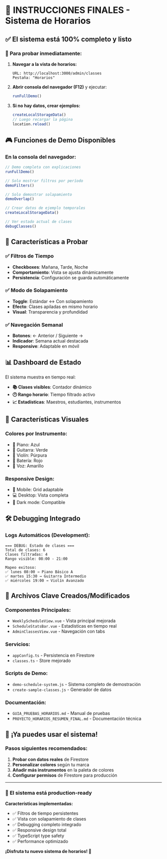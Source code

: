 # 🎯 INSTRUCCIONES FINALES - Sistema de Horarios

## ✅ El sistema está 100% completo y listo

### 🚀 **Para probar inmediatamente:**

1. **Navegar a la vista de horarios:**

   ```
   URL: http://localhost:3000/admin/classes
   Pestaña: "Horarios"
   ```

2. **Abrir consola del navegador (F12)** y ejecutar:

   ```javascript
   runFullDemo()
   ```

3. **Si no hay datos, crear ejemplos:**
   ```javascript
   createLocalStorageData()
   // Luego recargar la página
   location.reload()
   ```

## 🎮 **Funciones de Demo Disponibles**

### En la consola del navegador:

```javascript
// Demo completa con explicaciones
runFullDemo()

// Solo mostrar filtros por período
demoFilters()

// Solo demostrar solapamiento
demoOverlap()

// Crear datos de ejemplo temporales
createLocalStorageData()

// Ver estado actual de clases
debugClasses()
```

## 🔧 **Características a Probar**

### ✅ **Filtros de Tiempo**

- **Checkboxes**: Mañana, Tarde, Noche
- **Comportamiento**: Vista se ajusta dinámicamente
- **Persistencia**: Configuración se guarda automáticamente

### ✅ **Modo de Solapamiento**

- **Toggle**: Estándar ↔ Con solapamiento
- **Efecto**: Clases apiladas en mismo horario
- **Visual**: Transparencia y profundidad

### ✅ **Navegación Semanal**

- **Botones**: ← Anterior / Siguiente →
- **Indicador**: Semana actual destacada
- **Responsive**: Adaptable en móvil

## 📊 **Dashboard de Estado**

El sistema muestra en tiempo real:

- **📚 Clases visibles**: Contador dinámico
- **🕐 Rango horario**: Tiempo filtrado activo
- **📈 Estadísticas**: Maestros, estudiantes, instrumentos

## 🎨 **Características Visuales**

### **Colores por Instrumento:**

- 🎹 Piano: Azul
- 🎸 Guitarra: Verde
- 🎻 Violín: Púrpura
- 🥁 Batería: Rojo
- 🎤 Voz: Amarillo

### **Responsive Design:**

- 📱 Mobile: Grid adaptable
- 💻 Desktop: Vista completa
- 🌙 Dark mode: Compatible

## 🛠️ **Debugging Integrado**

### **Logs Automáticos (Development):**

```
=== DEBUG: Estado de clases ===
Total de clases: 6
Clases filtradas: 4
Rango visible: 08:00 - 21:00

Mapeo exitoso:
✅ lunes 08:00 → Piano Básico A
✅ martes 15:30 → Guitarra Intermedio
✅ miércoles 19:00 → Violín Avanzado
```

## 📁 **Archivos Clave Creados/Modificados**

### **Componentes Principales:**

- `WeeklyScheduleView.vue` - Vista principal mejorada
- `ScheduleStatsBar.vue` - Estadísticas en tiempo real
- `AdminClassesView.vue` - Navegación con tabs

### **Servicios:**

- `appConfig.ts` - Persistencia en Firestore
- `classes.ts` - Store mejorado

### **Scripts de Demo:**

- `demo-schedule-system.js` - Sistema completo de demostración
- `create-sample-classes.js` - Generador de datos

### **Documentación:**

- `GUIA_PRUEBAS_HORARIOS.md` - Manual de pruebas
- `PROYECTO_HORARIOS_RESUMEN_FINAL.md` - Documentación técnica

## 🎉 **¡Ya puedes usar el sistema!**

### **Pasos siguientes recomendados:**

1. **Probar con datos reales** de Firestore
2. **Personalizar colores** según tu marca
3. **Añadir más instrumentos** en la paleta de colores
4. **Configurar permisos** de Firestore para producción

---

### 🚀 **El sistema está production-ready**

**Características implementadas:**

- ✅ Filtros de tiempo persistentes
- ✅ Vista con solapamiento de clases
- ✅ Debugging completo integrado
- ✅ Responsive design total
- ✅ TypeScript type safety
- ✅ Performance optimizado

**¡Disfruta tu nuevo sistema de horarios! 🎵**
